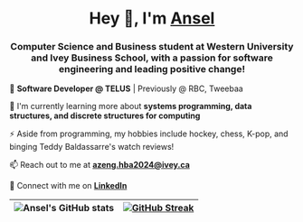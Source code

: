 <h1 align="center">Hey 👋, I'm <a href="https://www.anselzeng.me/">Ansel</a></h1>

<h3 align="center">Computer Science and Business student at Western University and Ivey Business School, with a passion for software engineering and leading positive change!</h3>

🏢 **Software Developer @ TELUS** | Previously @ RBC, Tweebaa

🌱 I'm currently learning more about **systems programming, data structures, and discrete structures for computing**

⚡️ Aside from programming, my hobbies include hockey, chess, K-pop, and binging Teddy Baldassarre's watch reviews!

📫 Reach out to me at **azeng.hba2024@ivey.ca**

💼 Connect with me on **[LinkedIn](https://www.linkedin.com/in/anselzeng/)**

|![Ansel's GitHub stats](https://github-readme-stats.vercel.app/api?username=anselzeng&count_private=true&show_icons=true&theme=onedark)|[![GitHub Streak](https://streak-stats.demolab.com?user=anselzeng&background=282C34&stroke=E4E2E2&ring=E4BF7A&fire=E4BF7A&currStreakNum=DF6D74&border=E4E2E2&currStreakLabel=E4BF7A&sideNums=DF6D74&sideLabels=DF6D74&dates=8EB573)](https://git.io/streak-stats)|
|-|-|

<!-- ![](https://komarev.com/ghpvc/?username=AnselZeng&label=Profile+Views&color=E4BF7A) -->
